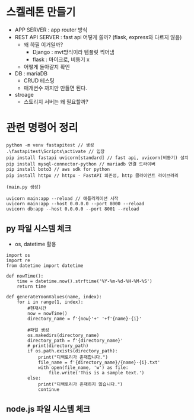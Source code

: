 # 스켈레톤 만들기

- APP SERVER : app router 방식
- REST API SERVER : fast api 어떻게 쓸까? (flask, express와 다르지 않음)
  - 왜 하필 이거일까?
    - Django : mvt방식이라 템플릿 찍어냄
    - flask : 마이크로, 비동기 x
  - 어떻게 돌아갈지 확인
- DB : mariaDB
  - CRUD 테스팅
  - 매개변수 까지만 만들면 된다.
- stroage
  - 스토리지 서버는 왜 필요할까?

# 관련 명령어 정리

```
python -m venv fastapitest // 생성
.\fastapitest\Scripts\activate // 입장
pip install fastapi uvicorn[standard] // fast api, uvicorn(비동기) 설치
pip install mysql-connector-python // mariadb 연결 드라이버
pip install boto3 // aws sdk for python
pip install httpx // httpx - FastAPI 의존성, http 클라이언트 라이브러리

(main.py 생성)

uvicorn main:app --reload // 애플리케이션 시작
uvicorn main:app --host 0.0.0.0 --port 8000 --reload
uvicorn db:app --host 0.0.0.0 --port 8001 --reload
```

## py 파일 시스템 체크

- os, datetime 활용

```
import os
import re
from datetime import datetime

def nowTime():
    time = datetime.now().strftime('%Y-%m-%d-%H-%M-%S')
    return time

def generateYoonValues(name, index):
    for i in range(1, index):
        #현재시간
        now = nowTime()
        directory_name = f'{now}'+' '+f'{name}-{i}'

        #파일 생성
        os.makedirs(directory_name)
        directory_path = f'{directory_name}'
        # print(directory_path)
        if os.path.exists(directory_path):
            print("디렉토리가 존재합니다.")
            file_name = f'{directory_name}/{name}-{i}.txt'
            with open(file_name, 'w') as file:
                file.write('This is a sample text.')
        else:
            print("디렉토리가 존재하지 않습니다.")
            continue

```

## node.js 파일 시스템 체크
